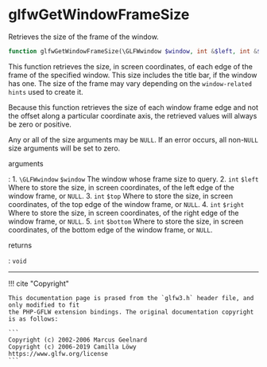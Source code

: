 # glfwGetWindowFrameSize
Retrieves the size of the frame of the window.

```php
function glfwGetWindowFrameSize(\GLFWwindow $window, int &$left, int &$top, int &$right, int &$bottom) : void
```

This function retrieves the size, in screen coordinates, of each edge of the
frame of the specified window. This size includes the title bar, if the
window has one. The size of the frame may vary depending on the
`window-related hints` used to create it.

Because this function retrieves the size of each window frame edge and not
the offset along a particular coordinate axis, the retrieved values will
always be zero or positive.

Any or all of the size arguments may be `NULL`. If an error occurs, all
non-`NULL` size arguments will be set to zero.

arguments

:    1. `\GLFWwindow` `$window` The window whose frame size to query.
    2. `int` `$left` Where to store the size, in screen coordinates, of the left
    edge of the window frame, or `NULL`.
    3. `int` `$top` Where to store the size, in screen coordinates, of the top
    edge of the window frame, or `NULL`.
    4. `int` `$right` Where to store the size, in screen coordinates, of the
    right edge of the window frame, or `NULL`.
    5. `int` `$bottom` Where to store the size, in screen coordinates, of the
    bottom edge of the window frame, or `NULL`.

returns

:    `void` 

---
     

!!! cite "Copyright"

    This documentation page is prased from the `glfw3.h` header file, and only modified to fit 
    the PHP-GFLW extension bindings. The original documentation copyright is as follows:

    ```
    Copyright (c) 2002-2006 Marcus Geelnard
    Copyright (c) 2006-2019 Camilla Löwy
    https://www.glfw.org/license
    ```